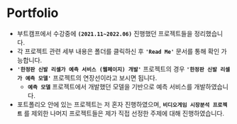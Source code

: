 # Portfolio

- 부트캠프에서 수강중에 **`(2021.11~2022.06)`** 진행했던 프로젝트들을 정리했습니다. 
- 각 프로젝트 관련 세부 내용은 폴더를 클릭하신 후 **`'Read Me'`** 문서를 통해 확인 가능합니다. 
- **`'한정판 신발 리셀가 예측 서비스 (웹페이지) 개발'`** 프로젝트의 경우 **`'한정판 신발 리셀가 예측 모델'`** 프로젝트의 연장선이라고 보시면 됩니다. 
  - **`예측 모델`** 프로젝트에서 개발했던 모델을 기반으로 예측 서비스를 개발하였습니다. 
- 포트폴리오 안에 있는 프로젝트는 저 혼자 진행하였으며, **`비디오게임 시장분석 프로젝트`** 를 제외한 나머지 프로젝트들은 제가 직접 선정한 주제에 대해 진행하였습니다. 
